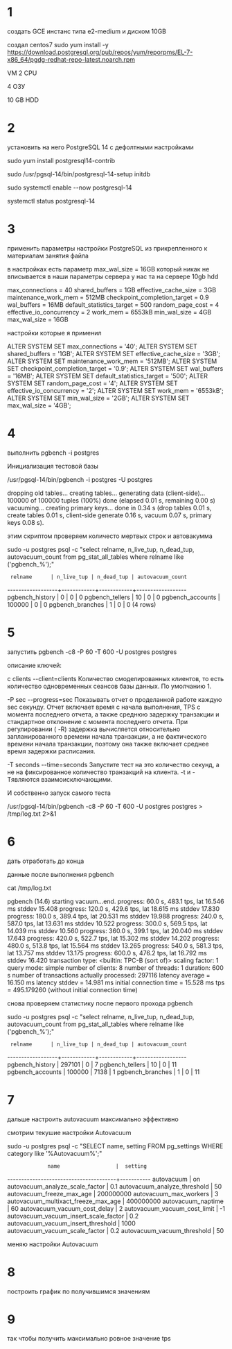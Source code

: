 # 1
создать GCE инстанс типа e2-medium и диском 10GB

создал centos7 sudo yum install -y https://download.postgresql.org/pub/repos/yum/reporpms/EL-7-x86_64/pgdg-redhat-repo-latest.noarch.rpm

VM 2 CPU 

4 ОЗУ

10 GB HDD


# 2
установить на него PostgreSQL 14 с дефолтными настройками

sudo yum install postgresql14-contrib 

sudo /usr/pgsql-14/bin/postgresql-14-setup initdb 

sudo systemctl enable --now postgresql-14 

systemctl status postgresql-14

# 3
применить параметры настройки PostgreSQL из прикрепленного к материалам занятия файла

в настройках есть параметр max_wal_size = 16GB который никак не вписывается в наши параметры сервера у нас та на сервере 10gb hdd

max_connections = 40
shared_buffers = 1GB
effective_cache_size = 3GB
maintenance_work_mem = 512MB
checkpoint_completion_target = 0.9
wal_buffers = 16MB
default_statistics_target = 500
random_page_cost = 4
effective_io_concurrency = 2
work_mem = 6553kB
min_wal_size = 4GB
max_wal_size = 16GB


настройки которые я применил

ALTER SYSTEM SET max_connections = '40';
ALTER SYSTEM SET shared_buffers = '1GB';
ALTER SYSTEM SET effective_cache_size = '3GB';
ALTER SYSTEM SET maintenance_work_mem = '512MB';
ALTER SYSTEM SET checkpoint_completion_target = '0.9';
ALTER SYSTEM SET wal_buffers = '16MB';
ALTER SYSTEM SET default_statistics_target = '500';
ALTER SYSTEM SET random_page_cost = '4';
ALTER SYSTEM SET effective_io_concurrency = '2';
ALTER SYSTEM SET work_mem = '6553kB';
ALTER SYSTEM SET min_wal_size = '2GB';
ALTER SYSTEM SET max_wal_size = '4GB';


# 4
выполнить pgbench -i postgres

Инициализация тестовой базы

/usr/pgsql-14/bin/pgbench -i postgres -U postgres

dropping old tables...
creating tables...
generating data (client-side)...
100000 of 100000 tuples (100%) done (elapsed 0.01 s, remaining 0.00 s)
vacuuming...
creating primary keys...
done in 0.34 s (drop tables 0.01 s, create tables 0.01 s, client-side generate 0.16 s, vacuum 0.07 s, primary keys 0.08 s).

этим скриптом проверяем количесто мертвых строк и автовакумма

sudo -u postgres psql -c "select relname, n_live_tup, n_dead_tup, autovacuum_count from pg_stat_all_tables where relname like ('pgbench_%');"


     relname      | n_live_tup | n_dead_tup | autovacuum_count
------------------+------------+------------+------------------
 pgbench_history  |          0 |          0 |                0
 pgbench_tellers  |         10 |          0 |                0
 pgbench_accounts |     100000 |          0 |                0
 pgbench_branches |          1 |          0 |                0
(4 rows)


# 5
запустить pgbench -c8 -P 60 -T 600 -U postgres postgres


описание ключей:

c clients
--client=clients Количество смоделированных клиентов, то есть количество одновременных сеансов базы данных. По умолчанию 1.

-P sec
--progress=sec
Показывать отчет о проделанной работе каждую sec секунду. Отчет включает время с начала выполнения, TPS с момента последнего отчета, а также среднюю задержку транзакции и стандартное отклонение с момента последнего отчета. При регулировании ( -R) задержка вычисляется относительно запланированного времени начала транзакции, а не фактического времени начала транзакции, поэтому она также включает среднее время задержки расписания.

-T seconds
--time=seconds
Запустите тест на это количество секунд, а не на фиксированное количество транзакций на клиента. -t и -Tявляются взаимоисключающими.


И собственно запуск самого теста

/usr/pgsql-14/bin/pgbench -c8 -P 60 -T 600 -U postgres postgres > /tmp/log.txt 2>&1


# 6
дать отработать до конца

данные после выполнения pgbench

cat /tmp/log.txt

pgbench (14.6)
starting vacuum...end.
progress: 60.0 s, 483.1 tps, lat 16.546 ms stddev 15.408
progress: 120.0 s, 429.6 tps, lat 18.615 ms stddev 17.830
progress: 180.0 s, 389.4 tps, lat 20.531 ms stddev 19.988
progress: 240.0 s, 587.0 tps, lat 13.631 ms stddev 10.522
progress: 300.0 s, 569.5 tps, lat 14.039 ms stddev 10.560
progress: 360.0 s, 399.1 tps, lat 20.040 ms stddev 17.643
progress: 420.0 s, 522.7 tps, lat 15.302 ms stddev 14.202
progress: 480.0 s, 513.8 tps, lat 15.564 ms stddev 13.265
progress: 540.0 s, 581.3 tps, lat 13.757 ms stddev 13.175
progress: 600.0 s, 476.2 tps, lat 16.792 ms stddev 16.420
transaction type: <builtin: TPC-B (sort of)>
scaling factor: 1
query mode: simple
number of clients: 8
number of threads: 1
duration: 600 s
number of transactions actually processed: 297116
latency average = 16.150 ms
latency stddev = 14.981 ms
initial connection time = 15.528 ms
tps = 495.179260 (without initial connection time)


снова проверяем статистику после первого прохода pgbench

sudo -u postgres psql -c "select relname, n_live_tup, n_dead_tup, autovacuum_count from pg_stat_all_tables where relname like ('pgbench_%');"

     relname      | n_live_tup | n_dead_tup | autovacuum_count
------------------+------------+------------+------------------
 pgbench_history  |     297101 |          0 |                7
 pgbench_tellers  |         10 |          0 |               11
 pgbench_accounts |     100000 |       7138 |                1
 pgbench_branches |          1 |          0 |               11

# 7
дальше настроить autovacuum максимально эффективно

смотрим текушие настройки Autovacuum

sudo -u postgres psql -c "SELECT name, setting FROM pg_settings WHERE category like '%Autovacuum%';"

                 name                  |  setting
---------------------------------------+-----------
 autovacuum                            | on
 autovacuum_analyze_scale_factor       | 0.1
 autovacuum_analyze_threshold          | 50
 autovacuum_freeze_max_age             | 200000000
 autovacuum_max_workers                | 3
 autovacuum_multixact_freeze_max_age   | 400000000
 autovacuum_naptime                    | 60
 autovacuum_vacuum_cost_delay          | 2
 autovacuum_vacuum_cost_limit          | -1
 autovacuum_vacuum_insert_scale_factor | 0.2
 autovacuum_vacuum_insert_threshold    | 1000
 autovacuum_vacuum_scale_factor        | 0.2
 autovacuum_vacuum_threshold           | 50


меняю настройки Autovacuum



# 8
построить график по получившимся значениям

# 9
так чтобы получить максимально ровное значение tps